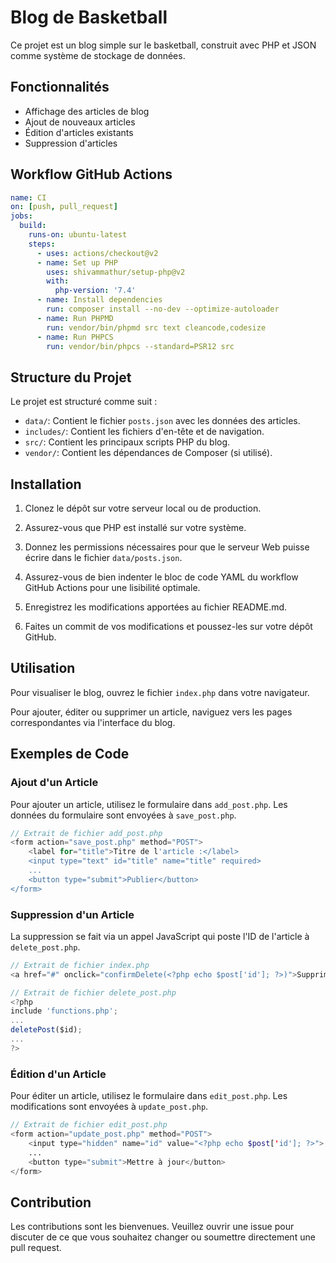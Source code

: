 # Blog de Basketball

Ce projet est un blog simple sur le basketball, construit avec PHP et JSON comme système de stockage de données.

## Fonctionnalités

- Affichage des articles de blog
- Ajout de nouveaux articles
- Édition d'articles existants
- Suppression d'articles

## Workflow GitHub Actions

```yml
name: CI
on: [push, pull_request]
jobs:
  build:
    runs-on: ubuntu-latest
    steps:
      - uses: actions/checkout@v2
      - name: Set up PHP
        uses: shivammathur/setup-php@v2
        with:
          php-version: '7.4'
      - name: Install dependencies
        run: composer install --no-dev --optimize-autoloader
      - name: Run PHPMD
        run: vendor/bin/phpmd src text cleancode,codesize
      - name: Run PHPCS
        run: vendor/bin/phpcs --standard=PSR12 src
```

## Structure du Projet

Le projet est structuré comme suit :

- `data/`: Contient le fichier `posts.json` avec les données des articles.
- `includes/`: Contient les fichiers d'en-tête et de navigation.
- `src/`: Contient les principaux scripts PHP du blog.
- `vendor/`: Contient les dépendances de Composer (si utilisé).

## Installation

1. Clonez le dépôt sur votre serveur local ou de production.
2. Assurez-vous que PHP est installé sur votre système.
3. Donnez les permissions nécessaires pour que le serveur Web puisse écrire dans le fichier `data/posts.json`.
4. Assurez-vous de bien indenter le bloc de code YAML du workflow GitHub Actions pour une lisibilité optimale.

5. Enregistrez les modifications apportées au fichier README.md.

6. Faites un commit de vos modifications et poussez-les sur votre dépôt GitHub.

## Utilisation

Pour visualiser le blog, ouvrez le fichier `index.php` dans votre navigateur.

Pour ajouter, éditer ou supprimer un article, naviguez vers les pages correspondantes via l'interface du blog.

## Exemples de Code

### Ajout d'un Article

Pour ajouter un article, utilisez le formulaire dans `add_post.php`. Les données du formulaire sont envoyées à `save_post.php`.

~~~php
// Extrait de fichier add_post.php
<form action="save_post.php" method="POST">
    <label for="title">Titre de l'article :</label>
    <input type="text" id="title" name="title" required>
    ...
    <button type="submit">Publier</button>
</form>
~~~

### Suppression d'un Article

La suppression se fait via un appel JavaScript qui poste l'ID de l'article à `delete_post.php`.

~~~javascript
// Extrait de fichier index.php
<a href="#" onclick="confirmDelete(<?php echo $post['id']; ?>)">Supprimer</a>

// Extrait de fichier delete_post.php
<?php
include 'functions.php';
...
deletePost($id);
...
?>
~~~

### Édition d'un Article

Pour éditer un article, utilisez le formulaire dans `edit_post.php`. Les modifications sont envoyées à `update_post.php`.

~~~php
// Extrait de fichier edit_post.php
<form action="update_post.php" method="POST">
    <input type="hidden" name="id" value="<?php echo $post['id']; ?>">
    ...
    <button type="submit">Mettre à jour</button>
</form>
~~~

## Contribution

Les contributions sont les bienvenues. Veuillez ouvrir une issue pour discuter de ce que vous souhaitez changer ou soumettre directement une pull request.
